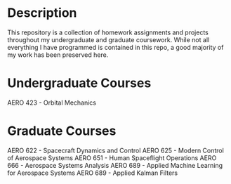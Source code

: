 # Description
This repository is a collection of homework assignments and projects throughout my undergraduate and graduate coursework. While not all everything I have programmed is contained in this repo, a good majority of my work has been preserved here.

# Undergraduate Courses
AERO 423 - Orbital Mechanics

# Graduate Courses
AERO 622 - Spacecraft Dynamics and Control
AERO 625 - Modern Control of Aerospace Systems
AERO 651 - Human Spaceflight Operations
AERO 666 - Aerospace Systems Analysis
AERO 689 - Applied Machine Learning for Aerospace Systems
AERO 689 - Applied Kalman Filters

